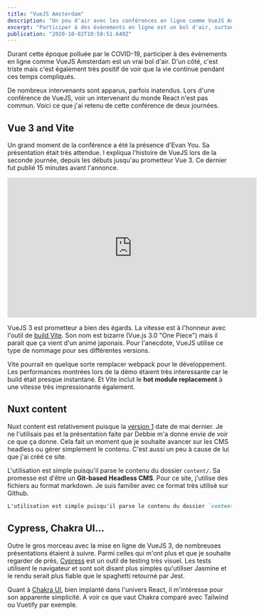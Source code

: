 ```yaml
---
title: "VueJS Amsterdam"
description: "Un peu d'air avec les conférences en ligne comme VueJS Amsterdam"
excerpt: "Participer à des évènements en ligne est un bol d'air, surtout avec les restrictrions causées par le COVID-19."
publication: "2020-10-02T10:58:51.640Z"
---
```


Durant cette époque polluée par le COVID-19, participer à des évènements en ligne comme VueJS Amsterdam est un vrai bol d'air. D'un côté, c'est triste mais c'est également très positif de voir que la vie continue pendant ces temps compliqués.

De nombreux intervenants sont apparus, parfois inatendus. Lors d'une conférence de VueJS, voir un intervenant du monde React n'est pas commun. Voici ce que j'ai retenu de cette conférence de deux journées.

## Vue 3 and Vite

Un grand moment de la conférence a été la présence d'Evan You. Sa présentation était très attendue. l expliqua l'histoire de VueJS lors de la seconde journée, depuis les débuts jusqu'au prometteur Vue 3. Ce dernier fut publié 15 minutes avant l'annonce.

<iframe width="560" height="315" src="https://www.youtube.com/embed/Vp5ANvd88x0" frameborder="0" allow="accelerometer; autoplay; clipboard-write; encrypted-media; gyroscope; picture-in-picture" allowfullscreen></iframe>

VueJS 3 est prometteur a bien des égards. La vitesse est à l'honneur avec l'outil de [build Vite](https://github.com/vitejs/vite). Son nom est bizarre (Vue.js 3.0 "One Piece") mais il parait que ça vient d'un animé japonais. Pour l'anecdote, VueJS utilise ce type de nommage pour ses différentes versions.

Vite pourrait en quelque sorte remplacer webpack pour le développement. Les performances montrées lors de la démo étaient très interessante car le build était presque instantané. Et Vite inclut le __hot module replacement__ à une vitesse très impressionante également.

## Nuxt content

Nuxt content est relativement puisque la [version 1](https://github.com/nuxt/content/releases/tag/v1.0.0) date de mai dernier. Je ne l'utilisais pas et la présentation faite par Debbie m'a donne envie de voir ce que ça donne. Cela fait un moment que je souhaite avancer sur les CMS headless ou gérer simplement le contenu. C'est aussi un peu à cause de lui que j'ai créé ce site.

L'utilisation est simple puisqu'il parse le contenu du dossier `content/`. Sa promesse est d'être un **Git-based Headless CMS**. Pour ce site, j'utilise des fichiers au format markdown. Je suis familier avec ce format très utilisé sur Github.

```markdown
L'utilisation est simple puisqu'il parse le contenu du dossier `content/`. Sa promesse est d'être un **Git-based Headless CMS**.
```

## Cypress, Chakra UI...

Outre le gros morceau avec la mise en ligne de VueJS 3, de nombreuses présentations étaient à suivre. Parmi celles qui m'ont plus et que je souhaite regarder de près, [Cypress](https://www.cypress.io/features/) est un outil de testing très visuel. Les tests utilisent le navigateur et sont soit disant  plus simples qu'utiliser Jasmine et le rendu serait plus fiable que le spaghetti retourné par Jest.

Quant à [Chakra UI](https://vue.chakra-ui.com/), bien implanté dans l'univers React, il m'intéresse pour son apparente simplicité. A voir ce que vaut Chakra comparé avec Tailwind ou Vuetify par exemple.
